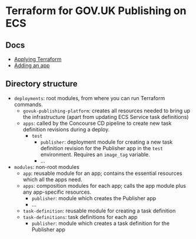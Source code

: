 # Terraform for GOV.UK Publishing on ECS

## Docs

* [Applying Terraform](docs/applying-terraform.md)
* [Adding an app](docs/adding-an-app.md)

## Directory structure

* `deployments`: root modules, from where you can run Terraform commands.
    * `govuk-publishing-platform`: creates all resources needed to bring up the
      infrastructure (apart from updating ECS Service task definitions)
    * `apps`: called by the Concourse CD pipeline to create new task definition
      revisions during a deploy.
        * `test`
          * `publisher`: deployment module for creating a new task definition
            revision for the Publisher app in the `test` environment. Requires
            an `image_tag` variable.
          * ...
* `modules`: non-root modules
    * `app`: reusable module for an app; contains the essential resources which all the apps need.
    * `apps`: composition modules for each app; calls the app module plus any
      app-specific resources.
        * `publisher`: module which creates the Publisher app
        * ...
    * `task-definition`: reusable module for creating a task definition
    * `task-definitions`: task definitions for each app
        * `publisher`: module which creates a task definition for the Publisher app
